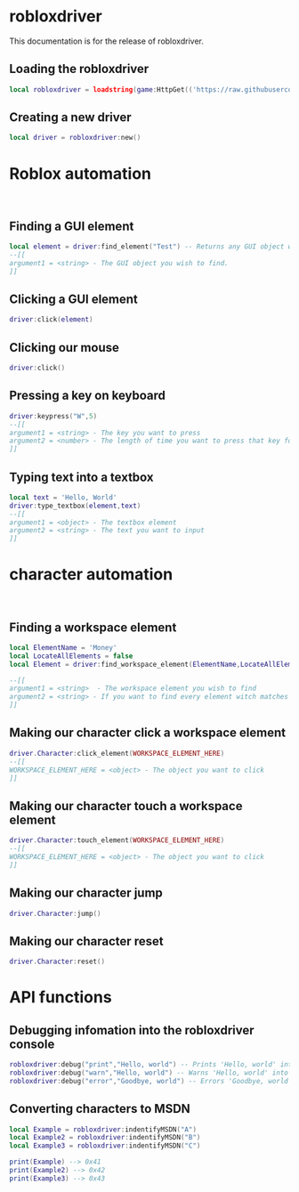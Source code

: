 # robloxdriver
This documentation is for the release of robloxdriver.

## Loading the robloxdriver
```lua
local robloxdriver = loadstring(game:HttpGet(('https://raw.githubusercontent.com/RTrade/robloxdriver/main/source.lua')))()
```



## Creating a new driver
```lua
local driver = robloxdriver:new()
```

# Roblox automation
</br>

## Finding a GUI element
```lua
local element = driver:find_element("Test") -- Returns any GUI object witch has the same ImageId,PlaceholderText or text as inputted.
--[[
argument1 = <string> - The GUI object you wish to find.
]]
```

## Clicking a GUI element
```lua
driver:click(element)
```

## Clicking our mouse
```lua
driver:click()
```

## Pressing a key on keyboard
```lua
driver:keypress("W",5)
--[[
argument1 = <string> - The key you want to press
argument2 = <number> - The length of time you want to press that key for
]]
```

## Typing text into a textbox
```lua
local text = 'Hello, World'
driver:type_textbox(element,text)
--[[
argument1 = <object> - The textbox element
argument2 = <string> - The text you want to input
]]
```




# character automation
</br>


## Finding a workspace element
```lua
local ElementName = 'Money'
local LocateAllElements = false
local Element = driver:find_workspace_element(ElementName,LocateAllElements) -- Returns any workspace object witch has the same Name as inputted.

--[[
argument1 = <string>  - The workspace element you wish to find
argument2 = <string> - If you want to find every element witch matches argument1, example output {<object>,<object>,<object>}
]]
```


## Making our character click a workspace element
```lua
driver.Character:click_element(WORKSPACE_ELEMENT_HERE)
--[[
WORKSPACE_ELEMENT_HERE = <object> - The object you want to click
]]
```

## Making our character touch a workspace element
```lua
driver.Character:touch_element(WORKSPACE_ELEMENT_HERE)
--[[
WORKSPACE_ELEMENT_HERE = <object> - The object you want to click
]]
```

## Making our character jump
```lua
driver.Character:jump()
```

## Making our character reset
```lua
driver.Character:reset()
```

# API functions

## Debugging infomation into the robloxdriver console
```lua
robloxdriver:debug("print","Hello, world") -- Prints 'Hello, world' into the console in green and white
robloxdriver:debug("warn","Hello, world") -- Warns 'Hello, world' into the console in yellow and white
robloxdriver:debug("error","Goodbye, world") -- Errors 'Goodbye, world' into the console in red and white and will shutdown the roblox process 5 seconds later.
```

## Converting characters to MSDN
```lua
local Example = robloxdriver:indentifyMSDN("A")
local Example2 = robloxdriver:indentifyMSDN("B")
local Example3 = robloxdriver:indentifyMSDN("C")

print(Example) --> 0x41
print(Example2) --> 0x42
print(Example3) --> 0x43
```
